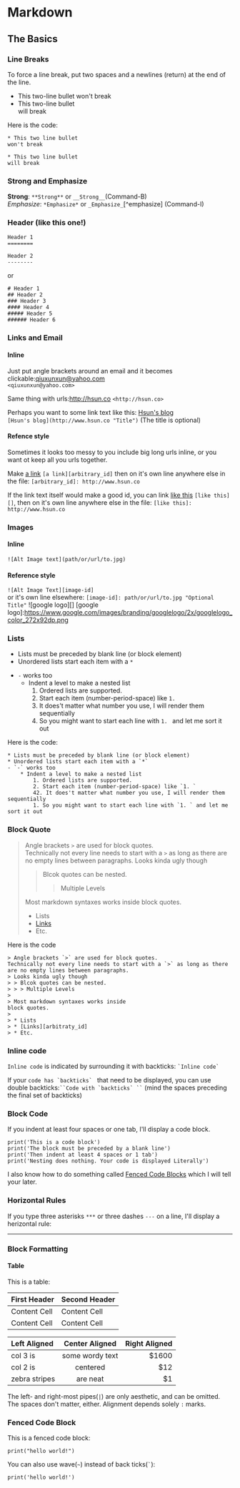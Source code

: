 # Markdown


## The Basics

### Line Breaks
To force a line break, put two spaces and a newlines (return) at the end of the line.

* This two-line bullet
won't break
* This two-line bullet  
  will break
  
Here is the code:

```
* This two line bullet
won't break

* This two line bullet  
will break
```
### Strong and Emphasize

**Strong**: `**Strong**` or `__Strong__`(Command-B)  
*Emphasize*: `*Emphasize*` or `_Emphasize_`[^emphasize]
 (Command-I)
 
### Header (like this one!)
	
	Header 1
	========
	
	Header 2
	--------
	
or

	# Header 1
	## Header 2
	### Header 3
	#### Header 4
	##### Header 5
	###### Header 6
	
	
### Links and Email
#### Inline
Just put angle brackets around an email and it becomes clickable:<qiuxunxun@yahoo.com>  
`<qiuxunxun@yahoo.com>`

Same thing with urls:<http://hsun.co>
`<http://hsun.co>`

Perhaps you want to some link text like this: [Hsun's blog](http://www.hsun.co "Title")  
`[Hsun's blog](http://www.hsun.co "Title")` (The title is optional)

#### Refence style
Sometimes it looks too messy to  you include big long urls inline, or you
want ot keep all you urls together.

Make [a link][arbitrary_id] `[a link][arbitrary_id]` then on it's own line 
anywhere else in the file:
`[arbitrary_id]: http://www.hsun.co`

If the link text itself would make a good id, you can link [like this][]
`[like this][]`, then on it's own line anywhere else in the file:
`[like this]: http://www.hsun.co`

[arbitrary_id]: http://www.hsun.co
[like this]: http://www.hsun.co

### Images
#### Inline
`![Alt Image text](path/or/url/to.jpg)`
#### Reference style
`![Alt Image Text][image-id]`  
or it's own line elsewhere:
`[image-id]: path/or/url/to.jpg "Optional Title"`
![google logo][]
[google logo]:https://www.google.com/images/branding/googlelogo/2x/googlelogo_color_272x92dp.png

### Lists

* Lists must be preceded by blank line (or block element)
* Unordered lists start each item with a `*`
- `-` works too
	* Indent a level to make a nested list
		1. Ordered lists are supported.
		2. Start each item (number-period-space) like `1. `
		42. It does't matter what number you use, I will render them sequentially
		1. So you might want to start each line with `1. ` and let me sort it out


Here is the code:
 
```
* Lists must be preceded by blank line (or block element)
* Unordered lists start each item with a `*`
- `-` works too
	* Indent a level to make a nested list
		1. Ordered lists are supported.
		2. Start each item (number-period-space) like `1. `
		42. It does't matter what number you use, I will render them sequentially
		1. So you might want to start each line with `1. ` and let me sort it out
```

### Block Quote
> Angle brackets `>` are used for block quotes.  
Technically not every line needs to start with a `>` as long as there are no empty lines between paragraphs.
> Looks kinda ugly though
> > Blcok quotes can be nested. 
> > > Multiple Levels
> 
> Most markdown syntaxes works inside
block quotes. 
> 
> * Lists
> * [Links][arbitrary_id]
> * Etc.


Here is the code

```
> Angle brackets `>` are used for block quotes.  
Technically not every line needs to start with a `>` as long as there are no empty lines between paragraphs.
> Looks kinda ugly though
> > Blcok quotes can be nested. 
> > > Multiple Levels
> 
> Most markdown syntaxes works inside
block quotes. 
> 
> * Lists
> * [Links][arbitraty_id]
> * Etc.

```

### Inline code
`Inline code` is indicated by surrounding it with backticks: `` `Inline code` ``

If your ``code has `backticks` `` that need to be displayed, you can use double backticks:``` ``Code with `backticks` `` ``` (mind the spaces preceding the final set of backticks)

### Block Code
If you indent at least four spaces or one tab, I'll display a code block.   

	print('This is a code block')
	print('The block must be preceded by a blank line')
	print('Then indent at least 4 spaces or 1 tab')
	print('Nesting does nothing. Your code is displayed Literally')

I also know how to do something called [Fenced Code Blocks](#fenced-code-block) which I will tell your later.

### Horizontal Rules
If you type three asterisks `***` or three dashes `---` on a line, I'll display a herizontal rule:

***

### Block Formatting
#### Table

This is a table:

First Header	|  Second Header  
-------------|---------------  
Content Cell	|	Content Cell  
Content Cell	|	Content Cell

| Left Aligned | Center Aligned | Right Aligned |
|:------- |:----------:|-------:|
|col 3 is   | some wordy text |$1600 |
|col 2 is   | centered  | $12 |  
| zebra stripes | are neat| $1|

The left- and right-most pipes(`|`) are only aesthetic, and can be omitted. The spaces don't matter, either. Alignment depends solely `:` marks.

### <a name="fence-code-block">Fenced Code Block</a>

This is a fenced code block:  

```
print("hello world!")
```

You can also use wave(`~`) instead of back ticks(`` ` ``):

~~~
print('hello world!')
~~~
